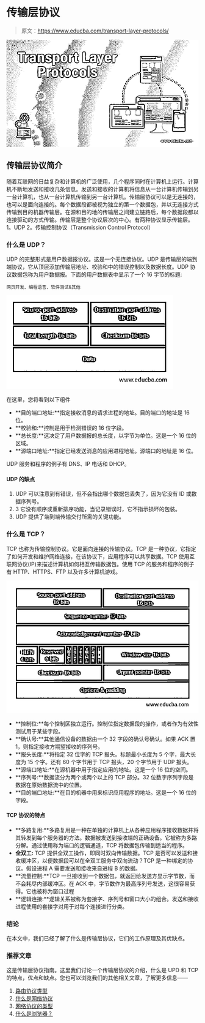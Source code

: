 # 传输层协议

> 原文：<https://www.educba.com/transport-layer-protocols/>

![Transport Layer Protocols](img/74386e1eeaf9e446253404da52613b06.png)



## 传输层协议简介

随着互联网的日益复杂和计算机的广泛使用，几个程序同时在计算机上运行。计算机不断地发送和接收几条信息。发送和接收的计算机将信息从一台计算机传输到另一台计算机，也从一台计算机传输到另一台计算机。传输层协议可以是无连接的，也可以是面向连接的。每个数据段都被视为独立的第一个数据包，并以无连接方式传输到目的机器传输层。在源和目的地的传输层之间建立链路后，每个数据段都以连接驱动的方式传输。传输层是整个协议层次的中心。有两种协议显示传输层。
1。UDP
2。传输控制协议（Transmission Control Protocol）

### 什么是 UDP？

UDP 的完整形式是用户数据报协议。这是一个无连接协议。UDP 是传输层的端到端协议，它从顶层添加传输层地址、校验和中的错误控制以及数据长度。UDP 协议数据包称为用户数据报。下面的用户数据表中显示了一个 16 字节的标题:

<small>网页开发、编程语言、软件测试&其他</small>

![What is UDP?](img/bee27f4e0f86e8da4813ea4246b857c8.png)



在这里，您将看到以下组件

*   **目的端口地址:**指定接收消息的请求进程的地址。目的端口的地址是 16 位。
*   **校验和:**控制是用于检测错误的 16 位字段。
*   **总长度:**这决定了用户数据报的总长度，以字节为单位。这是一个 16 位的区域。
*   **源端口地址:**指定已经发送消息的应用进程地址。源端口的地址是 16 位。

UDP 服务和程序的例子有 DNS、IP 电话和 DHCP。

#### UDP 的缺点

1.  UDP 可以注意到有错误，但不会指出哪个数据包丢失了，因为它没有 ID 或数据序列号。
2.  3 它没有顺序或重新排序功能，当记录错误时，它不指示损坏的包装。
3.  UDP 提供了端到端传输交付所需的关键功能。

### 什么是 TCP？

TCP 也称为传输控制协议。它是面向连接的传输协议。TCP 是一种协议，它指定了如何开发和维护网络连接，在该协议下，应用程序可以共享数据。TCP 使用互联网协议(IP)来描述计算机如何相互传输数据包。使用 TCP 的服务和程序的例子有 HTTP、HTTPS、FTP 以及许多计算机游戏。

![What is TCP?](img/38288508e66873951343e717eee613a8.png)



*   **控制位:**每个控制区独立运行。控制位指定数据段的操作，或者作为有效性测试用于某些字段。
*   **确认号:**其他通信设备的数据由一个 32 字段的确认号确认。如果 ACK 置 1，则指定接收方期望接收的序列号。
*   **报头长度:**将指定 32 位字的 TCP 报头。标题最小长度为 5 个字，最大长度为 15 个字。还有 60 个字节用于 TCP 报头，20 个字节用于 UDP 报头。
*   **源端口地址:**在源机器中用于指定应用的地址。这是一个 16 位的空间。
*   **序列号:**数据流分为两个或两个以上的 TCP 部分。32 位数字序列字段是数据在原始数据流中的位置。
*   **目的端口地址:**在目的机器中用来标识应用程序的地址。这是一个 16 位的字段。

#### TCP 协议的特点

*   **多路复用:**多路复用是一种在单独的计算机上从各种应用程序接收数据并将其转发到每个服务器的方法。数据被发送到接收端的正确设备。它被称为多路分解。通过使用称为端口的逻辑通道，TCP 将数据包传输到适当的程序。
*   **全双工:** TCP 提供全双工操作，即同时双向传输数据。TCP 是否可以发送和接收缓冲区，以便数据段可以在全双工服务中双向流动？TCP 是一种绑定的协议。假设进程 A 需要发送和接收来自进程 B 的数据。
*   **流量控制:**TCP 一旦接收到一个数据包，就返回给发送方显示字节数，而不会耗尽内部缓冲区。在 ACK 中，字节数作为最高序列号发送，这很容易获得。它也被称为窗口过程
*   **逻辑连接:**逻辑关系被称为套接字、序列号和窗口大小的组合。发送和接收进程使用的套接字对用于对每个连接进行分类。

### 结论

在本文中，我们已经了解了什么是传输层协议，它们的工作原理及其优缺点。

### 推荐文章

这是传输层协议指南。这里我们讨论一个传输层协议的介绍，什么是 UPD 和 TCP 的特点，优点和缺点。您也可以浏览我们的其他相关文章，了解更多信息——

1.  [路由协议类型](https://www.educba.com/routing-protocols-types/)
2.  [什么是网络协议](https://www.educba.com/what-is-networking-protocols/)
3.  [网络协议的类型](https://www.educba.com/types-of-networking-protocols/)
4.  [什么是浏览器？](https://www.educba.com/what-is-browser/)





